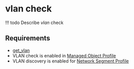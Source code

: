 # vlan check

<!-- prettier-ignore -->
!!! todo
    Describe *vlan* check

## Requirements

* [get_vlan](../../../../dev/reference/scripts/get_vlans.md)
* VLAN check is enabled in [Managed Object Profile](../../../../user/reference/concepts/managed-object-profile/index.md)
* VLAN discovery is enabled for [Network Segment Profile](../../../../user/reference/concepts/network-segment-profile/index.md)


